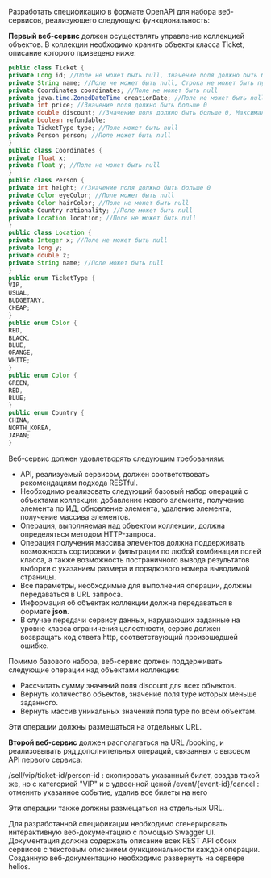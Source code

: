 Разработать спецификацию в формате OpenAPI для набора веб-сервисов, реализующего следующую функциональность:

**Первый веб-сервис** должен осуществлять управление коллекцией объектов. В коллекции необходимо хранить объекты класса Ticket, описание которого приведено ниже:

```java
public class Ticket {
private Long id; //Поле не может быть null, Значение поля должно быть больше 0, Значение этого поля должно быть уникальным, Значение этого поля должно генерироваться автоматически
private String name; //Поле не может быть null, Строка не может быть пустой
private Coordinates coordinates; //Поле не может быть null
private java.time.ZonedDateTime creationDate; //Поле не может быть null, Значение этого поля должно генерироваться автоматически
private int price; //Значение поля должно быть больше 0
private double discount; //Значение поля должно быть больше 0, Максимальное значение поля: 100
private boolean refundable;
private TicketType type; //Поле может быть null
private Person person; //Поле может быть null
}
public class Coordinates {
private float x;
private Float y; //Поле не может быть null
}
public class Person {
private int height; //Значение поля должно быть больше 0
private Color eyeColor; //Поле может быть null
private Color hairColor; //Поле не может быть null
private Country nationality; //Поле может быть null
private Location location; //Поле не может быть null
}
public class Location {
private Integer x; //Поле не может быть null
private long y;
private double z;
private String name; //Поле может быть null
}
public enum TicketType {
VIP,
USUAL,
BUDGETARY,
CHEAP;
}
public enum Color {
RED,
BLACK,
BLUE,
ORANGE,
WHITE;
}
public enum Color {
GREEN,
RED,
BLUE;
}
public enum Country {
CHINA,
NORTH_KOREA,
JAPAN;
}
```


Веб-сервис должен удовлетворять следующим требованиям:

* API, реализуемый сервисом, должен соответствовать рекомендациям подхода RESTful.
* Необходимо реализовать следующий базовый набор операций с объектами коллекции: добавление нового элемента, получение элемента по ИД, обновление элемента, удаление элемента, получение массива элементов.
* Операция, выполняемая над объектом коллекции, должна определяться методом HTTP-запроса.
* Операция получения массива элементов должна поддерживать возможность сортировки и фильтрации по любой комбинации полей класса, а также возможность постраничного вывода результатов выборки с указанием размера и порядкового номера выводимой страницы.
* Все параметры, необходимые для выполнения операции, должны передаваться в URL запроса.
* Информация об объектах коллекции должна передаваться в формате **json**.
* В случае передачи сервису данных, нарушающих заданные на уровне класса ограничения целостности, сервис должен возвращать код ответа http, соответствующий произошедшей ошибке. 


Помимо базового набора, веб-сервис должен поддерживать следующие операции над объектами коллекции:

* Рассчитать сумму значений поля discount для всех объектов.
* Вернуть количество объектов, значение поля type которых меньше заданного.
* Вернуть массив уникальных значений поля type по всем объектам.

Эти операции должны размещаться на отдельных URL.

**Второй веб-сервис** должен располагаться на URL /booking, и реализовывать ряд дополнительных операций, связанных с вызовом API первого сервиса:

/sell/vip/ticket-id/person-id : скопировать указанный билет, создав такой же, но с категорией "VIP" и с удвоенной ценой
/event/{event-id}/cancel : отменить указанное событие, удалив все билеты на него

Эти операции также должны размещаться на отдельных URL.

Для разработанной спецификации необходимо сгенерировать интерактивную веб-документацию с помощью Swagger UI. Документация должна содержать описание всех REST API обоих сервисов с текстовым описанием функциональности каждой операции. Созданную веб-документацию необходимо развернуть на сервере helios.